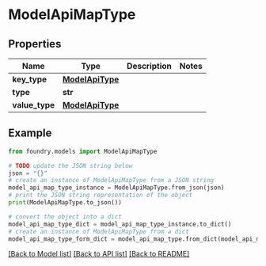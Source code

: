 # ModelApiMapType

## Properties

Name | Type | Description | Notes
------------ | ------------- | ------------- | -------------
**key_type** | [**ModelApiType**](ModelApiType.md) |  |
**type** | **str** |  |
**value_type** | [**ModelApiType**](ModelApiType.md) |  |

## Example

```python
from foundry.models import ModelApiMapType

# TODO update the JSON string below
json = "{}"
# create an instance of ModelApiMapType from a JSON string
model_api_map_type_instance = ModelApiMapType.from_json(json)
# print the JSON string representation of the object
print(ModelApiMapType.to_json())

# convert the object into a dict
model_api_map_type_dict = model_api_map_type_instance.to_dict()
# create an instance of ModelApiMapType from a dict
model_api_map_type_form_dict = model_api_map_type.from_dict(model_api_map_type_dict)
```

[\[Back to Model list\]](../README.md#documentation-for-models) [\[Back to API list\]](../README.md#documentation-for-api-endpoints) [\[Back to README\]](../README.md)
